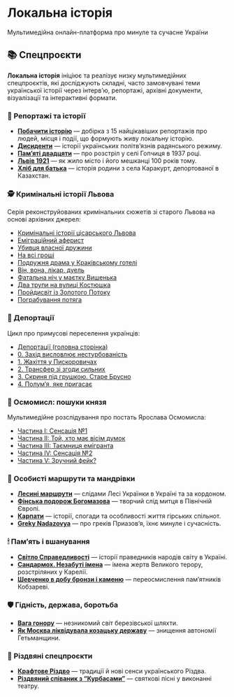 # Локальна історія

Мультимедійна онлайн-платформа про минуле та сучасне України

## 📚 Спецпроєкти

**Локальна історія** ініціює та реалізує низку мультимедійних спецпроєктів, які досліджують складні, часто замовчувані теми української історії через інтерв’ю, репортажі, архівні документи, візуалізації та інтерактивні формати.

### 📰 Репортажі та історії
- **[Побачити історію](https://reportazhi.localhistory.org.ua/)** — добірка з 15 найцікавіших репортажів про людей, місця і події, що формують живу локальну історію.
- **[Дисиденти](https://dysydenty.localhistory.org.ua)** — історії українських політв’язнів радянського режиму.
- **[Пам’яті двадцяти](https://hopchytsya.localhistory.org.ua/)** — про розстріл у селі Гопчиця в 1937 році.
- **[Львів 1921](https://lviv-100-rokiv-tomu.localhistory.org.ua/)** — як жило місто і його мешканці 100 років тому.
- **[Хліб для батька](https://karakurt.localhistory.org.ua/)** — історія родини з села Каракурт, депортованої в Казахстан.

### 🕵️ Кримінальні історії Львова
Серія реконструйованих кримінальних сюжетів зі старого Львова на основі архівних джерел:
- [Кримінальні історії цісарського Львова](https://kryminal.localhistory.org.ua/)
- [Еміграційний аферист](https://kryminal-1.localhistory.org.ua/)
- [Убивця власної дружини](https://kryminal-2.localhistory.org.ua/)
- [На всі гроші](https://kryminal-3.localhistory.org.ua/)
- [Подружня драма у Краківському готелі](https://kryminal-4.localhistory.org.ua/)
- [Він, вона, лікар, дуель](https://kryminal-5.localhistory.org.ua/)
- [Фатальна ніч у маєтку Вишенька](https://kryminal-6.localhistory.org.ua/)
- [Два трупи на вулиці Костюшка](https://kryminal-7.localhistory.org.ua/)
- [Пройдисвіт із Золотого Потоку](https://kryminal-8.localhistory.org.ua/)
- [Пограбування потяга](https://kryminal-9.localhistory.org.ua/)

### 🧳 Депортації
Цикл про примусові переселення українців:
- [Депортації (головна сторінка)](https://deportatsii.localhistory.org.ua/)
- [0. Захід висловлює нестурбованість](https://0.deportatsii.localhistory.org.ua/)
- [1. Жахіття у Пискоровичах](https://1.deportatsii.localhistory.org.ua/)
- [2. Трансфер зі згоди сильних](https://2.deportatsii.localhistory.org.ua/)
- [3. Скриня під грушкою. Старе Брусно](https://3.deportatsii.localhistory.org.ua/)
- [4. Полум’я, яке пригасає](https://4.deportatsii.localhistory.org.ua/)

### 🏰 Осмомисл: пошуки князя
Мультимедійне розслідування про постать Ярослава Осмомисла:
- [Частина I: Сенсація №1](https://osmomysl-1.localhistory.org.ua/)
- [Частина II: Той, хто має вісім думок](https://osmomysl-2.localhistory.org.ua/)
- [Частина III: Таємниця емігранта](https://osmomysl-3.localhistory.org.ua/)
- [Частина IV: Сенсація №2](https://osmomysl-4.localhistory.org.ua/)
- [Частина V: Зручний фейк?](https://osmomysl-5.localhistory.org.ua/)

### 👣 Особисті маршрути та мандрівки
- **[Лесині маршрути](https://lesya-ukrainka.localhistory.org.ua/)** — слідами Лесі Українки в Україні та за кордоном.
- **[Фінська подорож Богомазова](https://bohomazov.localhistory.org.ua/)** — творчий слід митця в Північній Європі.
- **[Карпати](https://karpaty.localhistory.org.ua/)** — історії, спогади та особливості життя гірських спільнот.
- **[Greky Nadazovya](https://greeks.localhistory.org.ua/)** — про греків Приазов’я, їхнє минуле і сучасність.

### 🕯 Пам’ять і вшанування
- **[Світло Справедливості](https://svitlo.localhistory.org.ua/)** — історії праведників народів світу в Україні.
- **[Сандармох. Незабуті імена](https://sandarmoh.localhistory.org.ua/)** — імена жертв Великого терору, розстріляних у Карелії.
- **[Шевченко в добу бронзи і каменю](https://memorials-shevchenkovi.localhistory.org.ua/)** — переосмислення пам’ятників Кобзареві.

### 🛡 Гідність, держава, боротьба
- **[Вага гонору](https://berezuny.localhistory.org.ua/)** — незникомий світ березівської шляхти.
- **[Як Москва ліквідувала козацьку державу](https://hetmanshchyna.localhistory.org.ua/)** — знищення автономії Гетьманщини.

### 🎄 Різдвяні спецпроєкти
- **[Крафтове Різдво](https://rizdvo.localhistory.org.ua/)** — традиції й нові сенси українського Різдва.
- **[Різдвяний співаник з “Курбасами”](https://spivanyk.rizdvo.localhistory.org.ua/)** — святкові пісні у виконанні театру.
